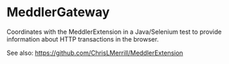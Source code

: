 # MeddlerGateway

Coordinates with the MeddlerExtension in a Java/Selenium test to provide information about HTTP transactions in the browser.

See also: https://github.com/ChrisLMerrill/MeddlerExtension
